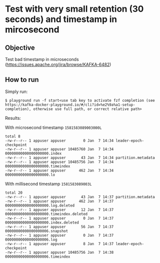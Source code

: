 # Test with very small retention (30 seconds) and timestamp in mircosecond


## Objective

Test bad timestamp in microseconds (https://issues.apache.org/jira/browse/KAFKA-6482)


## How to run

Simply run:

```
$ playground run -f start<use tab key to activate fzf completion (see https://kafka-docker-playground.io/#/cli?id=%e2%9a%a1-setup-completion), otherwise use full path, or correct relative path>
```

Results:

With microsecond timestamp `1581583089003000L`

```
total 8
-rw-r--r-- 1 appuser appuser        0 Jan  7 14:34 leader-epoch-checkpoint
-rw-r--r-- 1 appuser appuser 10485760 Jan  7 14:34 00000000000000000000.index
-rw-r--r-- 1 appuser appuser       43 Jan  7 14:34 partition.metadata
-rw-r--r-- 1 appuser appuser 10485756 Jan  7 14:34 00000000000000000000.timeindex
-rw-r--r-- 1 appuser appuser      462 Jan  7 14:34 00000000000000000000.lo
```

With millisecond timestamp `1581583089003L`

```
total 20
-rw-r--r-- 1 appuser appuser       43 Jan  7 14:37 partition.metadata
-rw-r--r-- 1 appuser appuser      462 Jan  7 14:37 00000000000000000000.log.deleted
-rw-r--r-- 1 appuser appuser       12 Jan  7 14:37 00000000000000000000.timeindex.deleted
-rw-r--r-- 1 appuser appuser        0 Jan  7 14:37 00000000000000000000.index.deleted
-rw-r--r-- 1 appuser appuser       56 Jan  7 14:37 00000000000000000006.snapshot
-rw-r--r-- 1 appuser appuser        0 Jan  7 14:37 00000000000000000006.log
-rw-r--r-- 1 appuser appuser        8 Jan  7 14:37 leader-epoch-checkpoint
-rw-r--r-- 1 appuser appuser 10485756 Jan  7 14:38 00000000000000000006.timeindex
```